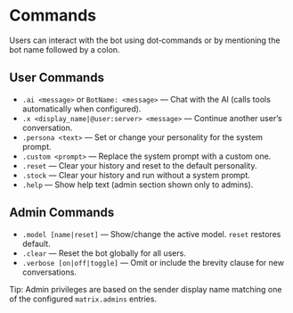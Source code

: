 # Commands

Users can interact with the bot using dot‑commands or by mentioning the bot name followed by a colon.

## User Commands

- `.ai <message>` or `BotName: <message>` — Chat with the AI (calls tools automatically when configured).
- `.x <display_name|@user:server> <message>` — Continue another user’s conversation.
- `.persona <text>` — Set or change your personality for the system prompt.
- `.custom <prompt>` — Replace the system prompt with a custom one.
- `.reset` — Clear your history and reset to the default personality.
- `.stock` — Clear your history and run without a system prompt.
- `.help` — Show help text (admin section shown only to admins).

## Admin Commands

- `.model [name|reset]` — Show/change the active model. `reset` restores default.
- `.clear` — Reset the bot globally for all users.
- `.verbose [on|off|toggle]` — Omit or include the brevity clause for new conversations.

Tip: Admin privileges are based on the sender display name matching one of the configured `matrix.admins` entries.
